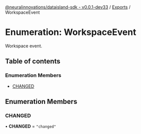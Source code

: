[@neuralinnovations/dataisland-sdk - v0.0.1-dev33](../../README.md) / [Exports](../modules.md) / WorkspaceEvent

# Enumeration: WorkspaceEvent

Workspace event.

## Table of contents

### Enumeration Members

- [CHANGED](WorkspaceEvent.md#changed)

## Enumeration Members

### CHANGED

• **CHANGED** = ``"changed"``
